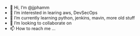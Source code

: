 - 👋 Hi, I’m @jjphamm
- 👀 I’m interested in learing aws, DevSecOps
- 🌱 I’m currently learning python, jenkins, mavin, more old stuff
- 💞️ I’m looking to collaborate on 
- 📫 How to reach me ...

<!---
jjphamm/jjphamm is a ✨ special ✨ repository because its `README.md` (this file) appears on your GitHub profile.
You can click the Preview link to take a look at your changes.
--->
